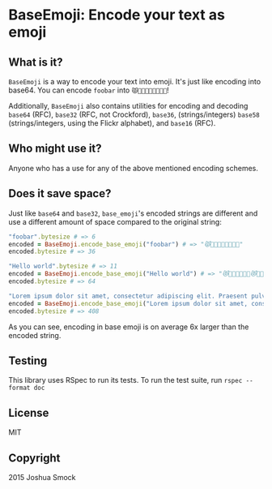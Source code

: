 BaseEmoji: Encode your text as emoji
====================================

## What is it?

`BaseEmoji` is a way to encode your text into emoji. It's just like encoding into base64. You can encode `foobar` into `😾🚩🍧🏁🍁🏈🚥🍧🎅`!

Additionally, `BaseEmoji` also contains utilities for encoding and decoding `base64` (RFC), `base32` (RFC, not Crockford), `base36`, (strings/integers) `base58` (strings/integers, using the Flickr alphabet), and `base16` (RFC). 

## Who might use it?

Anyone who has a use for any of the above mentioned encoding schemes.

## Does it save space?

Just like `base64` and `base32`, `base_emoji`'s encoded strings are different and use a different amount of space compared to the original string:

```ruby
"foobar".bytesize # => 6
encoded = BaseEmoji.encode_base_emoji("foobar") # => "😾🚩🍧🏁🍁🏈🚥🍧🎅"
encoded.bytesize # => 36

"Hello world".bytesize # => 11
encoded = BaseEmoji.encode_base_emoji("Hello world") # => "😻🔋🍆🐢👺💥🎷😻💯😤🍻😎💥👺🎅😾"
encoded.bytesize # => 64

"Lorem ipsum dolor sit amet, consectetur adipiscing elit. Praesent pulvinar.".bytesize # => 75
encoded = BaseEmoji.encode_base_emoji("Lorem ipsum dolor sit amet, consectetur adipiscing elit. Praesent pulvinar.") # => "💥😋🔫😳⛔🍕🏈💨😈😘🍆🍳🍻💨🚴😻😾🌊🎴🚴🍕😈😤👺🙅👾🎴😃👺😀🙅😾😖😄💁🚩🍧💨🎭👾🎭🎃😘🚩🌊⭐👺😱💥😀🌊🍻💣🎷🐢💯😖🍕👺🏮😡🍰🚴💣🍻🙈💣🎷😋⭐🏈🍺🍕😱😈😾😉😤🍑😈🙈😉🚩😾🎷😍🐢💁🎅⭐😖😘😋😘😱🐢😤🎴😾😤💯🙅😍"
encoded.bytesize # => 408
```

As you can see, encoding in base emoji is on average 6x larger than the encoded string. 

## Testing

This library uses RSpec to run its tests. To run the test suite, run `rspec --format doc`

## License

MIT

## Copyright

2015 Joshua Smock